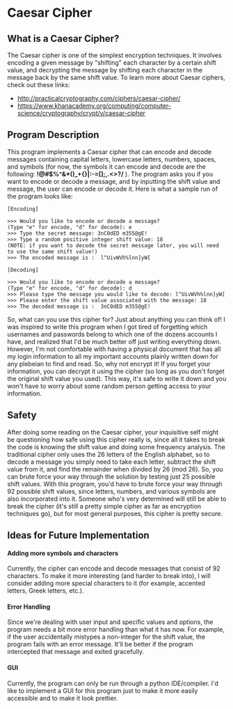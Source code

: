 # Caesar Cipher 

## What is a Caesar Cipher?
The Caesar cipher is one of the simplest encryption techniques. It involves encoding a given message by "shifting" each character by a certain shift value, and decrypting the message by shifting each character in the message back by the same shift value. To learn more about Caesar ciphers, check out these links:
- http://practicalcryptography.com/ciphers/caesar-cipher/
- https://www.khanacademy.org/computing/computer-science/cryptography/crypt/v/caesar-cipher

## Program Description
This program implements a Caesar cipher that can encode and decode messages containing capital letters, lowercase letters, numbers, spaces, and symbols (for now, the symbols it can encode and decode are the following: **!@#$%^&*()_+{}|:-=[]\;,.<>?/** ). The program asks you if you want to encode or decode a message, and by inputting the shift value and message, the user can encode or decode it. Here is what a sample run of the program looks like: 
```
[Encoding]

>>> Would you like to encode or decode a message? 
(Type "e" for encode, "d" for decode): e
>>> Type the secret message: 3nC0dED m355@gE!
>>> Type a random positive integer shift value: 18
(NOTE: if you want to decode the secret message later, you will need to use the same shift value!)
>>> The encoded message is :  l^UivWVh%lnn]yW[

[Decoding]

>>> Would you like to encode or decode a message? 
(Type "e" for encode, "d" for decode): d
>>> Please type the message you would like to decode: l^UivWVh%lnn]yW[
>>> Please enter the shift value associated with the message: 18
>>> The decoded message is :  3nC0dED m355@gE!

```

So, what can you use this cipher for? Just about anything you can think of! I was inspired to write this program when I got tired of forgetting which usernames and passwords belong to which one of the dozens accounts I have, and realized that I'd be much better off just writing everything down. However, I'm not comfortable with having a physical document that has all my login information to all my important accounts plainly written down for any plebeian to find and read. So, why not encrypt it! If you forget your information, you can decrypt it using the cipher (so long as you don't forget the original shift value you used). This way, it's safe to write it down and you won't have to worry about some random person getting access to your information. 

## Safety 
After doing some reading on the Caesar cipher, your inquisitive self might be questioning how safe using this cipher really is, since all it takes to break the code is knowing the shift value and doing some frequency analysis. The traditional cipher only uses the 26 letters of the English alphabet, so to decode a message you simply need to take each letter, subtract the shift value from it, and find the remainder when divided by 26 (mod 26). So, you can brute force your way through the solution by testing just 25 possible shift values. With this program, you'd have to brute force your way through 92 possible shift values, since letters, numbers, and various symbols are also incorporated into it. Someone who's very determined will still be able to break the cipher (it's still a pretty simple cipher as far as encryption techniques go), but for most general purposes, this cipher is pretty secure. 

## Ideas for Future Implementation 
#### Adding more symbols and characters 
Currently, the cipher can encode and decode messages that consist of 92 characters. To make it more interesting (and harder to break into), I will consider adding more special characters to it (for example, accented letters, Greek letters, etc.). 
#### Error Handling
Since we're dealing with user input and specific values and options, the program needs a bit more error handling than what it has now. For example, if the user accidentally mistypes a non-integer for the shift value, the program fails with an error message. It'll be better if the program intercepted that message and exited gracefully.
#### GUI 
Currently, the program can only be run through a python IDE/compiler. I'd like to implement a GUI for this program just to make it more easily accessible and to make it look prettier.
